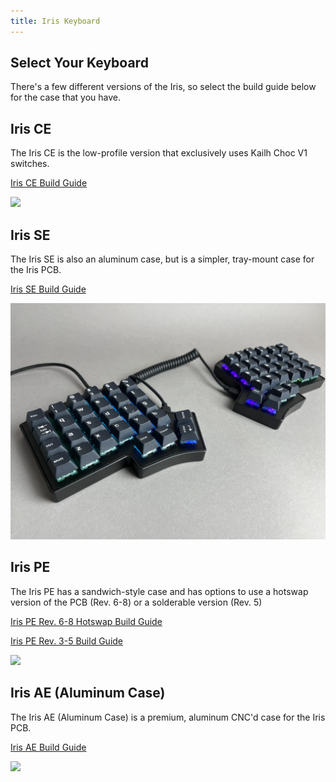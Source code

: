 ```yaml
---
title: Iris Keyboard
---
```


## Select Your Keyboard

There's a few different versions of the Iris, so select the build guide below for the case that you have.

## Iris CE

The Iris CE is the low-profile version that exclusively uses Kailh Choc V1 switches.

[Iris CE Build Guide](iris-ce-build-guide)

![](./assets/images/iris-ce/iris-ce-parts.jpg)

## Iris SE

The Iris SE is also an aluminum case, but is a simpler, tray-mount case for the Iris PCB.

[Iris SE Build Guide](iris-se-build-guide)

![](./assets/images/iris-se/IMG_1885.jpg)


## Iris PE

The Iris PE has a sandwich-style case and has options to use a hotswap version of the PCB (Rev. 6-8) or a solderable version (Rev. 5)

[Iris PE Rev. 6-8 Hotswap Build Guide](iris-rev6-build-guide)

[Iris PE Rev. 3-5 Build Guide](iris-rev3-build-guide)

![](./assets/images/iris-rev6/IMG_7865.jpg)

## Iris AE (Aluminum Case)

The Iris AE (Aluminum Case) is a premium, aluminum CNC'd case for the Iris PCB.

[Iris AE Build Guide](iris-aluminum-case-build-guide)

![](./assets/images/iris-ae/IMG_2473.jpeg)
